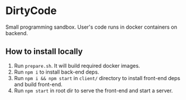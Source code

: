 # DirtyCode

Small programming sandbox. User's code runs in docker containers on backend.

## How to install locally

1. Run `prepare.sh`. It will build required docker images.
2. Run `npm i` to install back-end deps.
3. Run `npm i && npm start` in `client/` directory to install front-end deps and build front-end.
4. Run `npm start` in root dir to serve the front-end and start a server.
